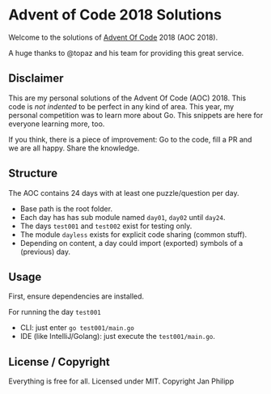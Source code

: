 # Advent of Code 2018 Solutions
Welcome to the solutions of [Advent Of Code](http://adventofcode.com) 2018 (AOC 2018).

A huge thanks to @topaz and his team for providing this great service.  

## Disclaimer
This are my personal solutions of the Advent Of Code (AOC) 2018. This code is 
*not indented* to be perfect in any kind of area. This year, my personal 
competition was to learn more about Go. This snippets are here for everyone
learning more, too. 

If you think, there is a piece of improvement: Go to the code, 
fill a PR and we are all happy. Share the knowledge. 

## Structure
The AOC contains 24 days with at least one puzzle/question per day.

* Base path is the root folder.
* Each day has has sub module named `day01`, `day02` until `day24`.
* The days `test001` and `test002` exist for testing only.
* The module `dayless` exists for explicit code sharing (common stuff).
* Depending on content, a day could import (exported) symbols of a (previous) day.

## Usage
First, ensure dependencies are installed.
 
For running the day `test001`
* CLI: just enter `go test001/main.go`
* IDE (like IntelliJ/Golang): just execute the `test001/main.go`.

## License / Copyright
Everything is free for all. Licensed under MIT. Copyright Jan Philipp